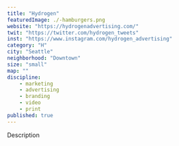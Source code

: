 ```yaml
---
title: "Hydrogen"
featuredImage: ./-hamburgers.png
website: "https://hydrogenadvertising.com/"
twit: "https://twitter.com/hydrogen_tweets"
inst: "https://www.instagram.com/hydrogen_advertising"
category: "H"
city: "Seattle"
neighborhood: "Downtown"
size: "small"
map: ""
discipline:
    - marketing
    - advertising
    - branding
    - video
    - print
published: true
---
```


Description
